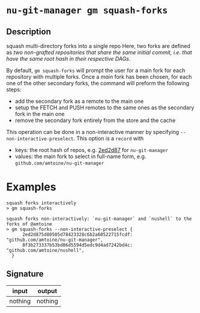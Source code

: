 # `nu-git-manager gm squash-forks`
## Description
squash multi-directory forks into a single repo
Here, two forks are defined as *two non-grafted repositories that share the same initial commit,
i.e. that have the same root hash in their respective DAGs*.

By default, `gm squash-forks` will prompt the user for a main fork for each repository with
multiple forks.
Once a *main* fork has been chosen, for each one of the other secondary forks, the command will
preform the following steps:
- add the secondary fork as a remote to the main one
- setup the FETCH and PUSH remotes to the same ones as the secondary fork in the main one
- remove the secondary fork entirely from the store and the cache

This operation can be done in a non-interactive manner by specifying `--non-interactive-preselect`.
This option is a `record` with
- keys: the root hash of repos, e.g. [2ed2d87](https://github.com/amtoine/nu-git-manager/commit/2ed2d875d80505d78423328c6b2a60522715fcdf) for `nu-git-manager`
- values: the main fork to select in full-name form, e.g. `github.com/amtoine/nu-git-manager`

# Examples
    squash forks interactively
    > gm squash-forks

    squash forks non-interactively: `nu-git-manager` and `nushell` to the forks of @amtoine
    > gm squash-forks --non-interactive-preselect {
          2ed2d875d80505d78423328c6b2a60522715fcdf: "github.com/amtoine/nu-git-manager",
          8f3b273337b53bd86d5594d5edc9d4ad7242bd4c: "github.com/amtoine/nushell",
      }

## Signature
| input   | output  |
| ------- | ------- |
| nothing | nothing |
